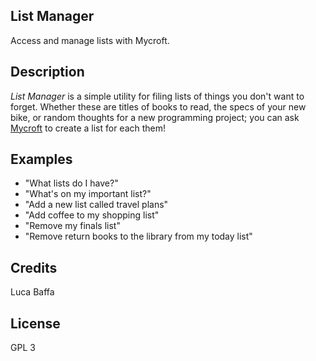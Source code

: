 ## List Manager
Access and manage lists with Mycroft.

## Description
*List Manager* is a simple utility for filing lists of things you don't want to forget.
Whether these are titles of books to read, the specs of your new bike, or random thoughts for a new programming project; you can ask [Mycroft](https://mycroft.ai/) to create a list for each them!

## Examples
 - "What lists do I have?"
 - "What's on my important list?"
 - "Add a new list called travel plans"
 - "Add coffee to my shopping list"
 - "Remove my finals list"
 - "Remove return books to the library from my today list"

## Credits
Luca Baffa

## License
GPL 3
